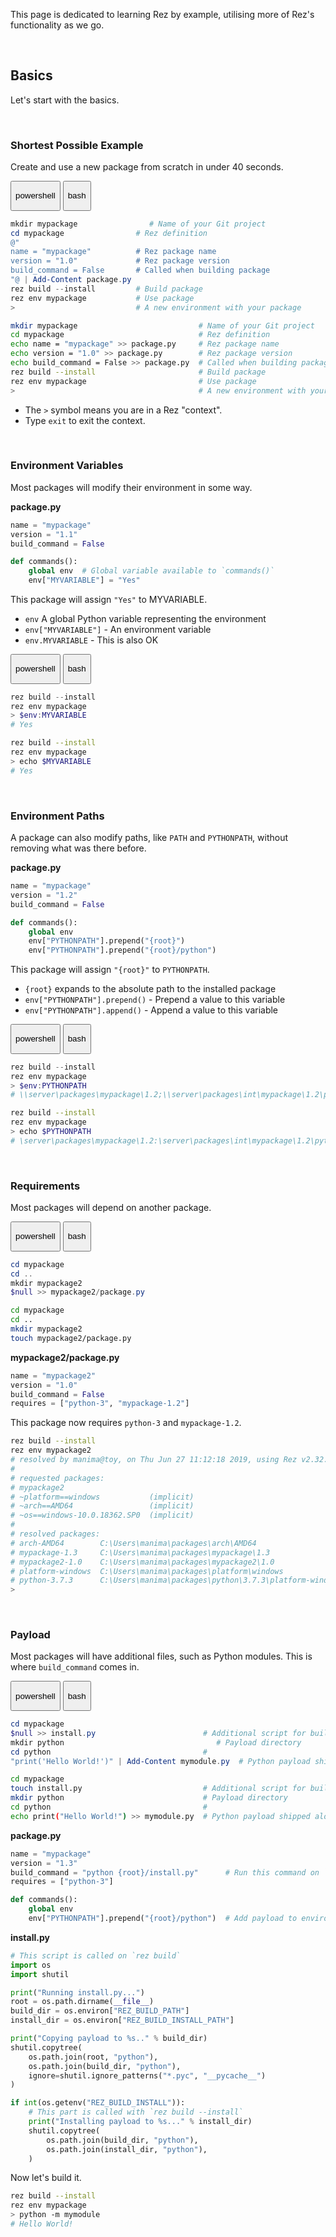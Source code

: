 This page is dedicated to learning Rez by example, utilising more of Rez's functionality as we go.

<br>

## Basics

Let's start with the basics.

<br>

### Shortest Possible Example

Create and use a new package from scratch in under 40 seconds.

<div class="tabs">
  <button class="tab powershell " onclick="setTab(event, 'powershell')"><p>powershell</p><div class="tab-gap"></div></button>
  <button class="tab bash " onclick="setTab(event, 'bash')"><p>bash</p><div class="tab-gap"></div></button>
</div>

<div class="tab-content powershell" markdown="1">

```powershell
mkdir mypackage                # Name of your Git project
cd mypackage                # Rez definition
@"
name = "mypackage"          # Rez package name
version = "1.0"             # Rez package version
build_command = False       # Called when building package
"@ | Add-Content package.py
rez build --install         # Build package
rez env mypackage           # Use package
>                           # A new environment with your package
```

</div>

<div class="tab-content bash" markdown="1">

```bash
mkdir mypackage                           # Name of your Git project
cd mypackage                              # Rez definition
echo name = "mypackage" >> package.py     # Rez package name
echo version = "1.0" >> package.py        # Rez package version
echo build_command = False >> package.py  # Called when building package
rez build --install                       # Build package
rez env mypackage                         # Use package
>                                         # A new environment with your package
```

</div>

- The `>` symbol means you are in a Rez "context".
- Type `exit` to exit the context.

<br>

### Environment Variables

Most packages will modify their environment in some way.

**package.py**

```python
name = "mypackage"
version = "1.1"
build_command = False

def commands():
    global env  # Global variable available to `commands()`
    env["MYVARIABLE"] = "Yes"
```

This package will assign `"Yes"` to MYVARIABLE.

- `env` A global Python variable representing the environment
- `env["MYVARIABLE"]` - An environment variable
- `env.MYVARIABLE` - This is also OK

<div class="tabs">
  <button class="tab powershell " onclick="setTab(event, 'powershell')"><p>powershell</p><div class="tab-gap"></div></button>
  <button class="tab bash " onclick="setTab(event, 'bash')"><p>bash</p><div class="tab-gap"></div></button>
</div>

<div class="tab-content powershell" markdown="1">

```powershell
rez build --install
rez env mypackage
> $env:MYVARIABLE
# Yes
```

</div>

<div class="tab-content bash" markdown="1">

```bash
rez build --install
rez env mypackage
> echo $MYVARIABLE
# Yes
```

</div>

<br>

### Environment Paths

A package can also modify paths, like `PATH` and `PYTHONPATH`, without removing what was there before.

**package.py**

```python
name = "mypackage"
version = "1.2"
build_command = False

def commands():
    global env
    env["PYTHONPATH"].prepend("{root}")
    env["PYTHONPATH"].prepend("{root}/python")
```

This package will assign `"{root}"` to `PYTHONPATH`.

- `{root}` expands to the absolute path to the installed package
- `env["PYTHONPATH"].prepend()` - Prepend a value to this variable
- `env["PYTHONPATH"].append()` - Append a value to this variable

<div class="tabs">
  <button class="tab powershell " onclick="setTab(event, 'powershell')"><p>powershell</p><div class="tab-gap"></div></button>
  <button class="tab bash " onclick="setTab(event, 'bash')"><p>bash</p><div class="tab-gap"></div></button>
</div>

<div class="tab-content powershell" markdown="1">

```powershell
rez build --install
rez env mypackage
> $env:PYTHONPATH
# \\server\packages\mypackage\1.2;\\server\packages\int\mypackage\1.2\python
```

</div>

<div class="tab-content bash" markdown="1">

```bash
rez build --install
rez env mypackage
> echo $PYTHONPATH
# \server\packages\mypackage\1.2:\server\packages\int\mypackage\1.2\python
```

</div>

<br>

### Requirements

Most packages will depend on another package.

<div class="tabs">
  <button class="tab powershell " onclick="setTab(event, 'powershell')"><p>powershell</p><div class="tab-gap"></div></button>
  <button class="tab bash " onclick="setTab(event, 'bash')"><p>bash</p><div class="tab-gap"></div></button>
</div>

<div class="tab-content powershell" markdown="1">

```powershell
cd mypackage
cd ..
mkdir mypackage2
$null >> mypackage2/package.py
```

</div>

<div class="tab-content bash" markdown="1">

```bash
cd mypackage
cd ..
mkdir mypackage2
touch mypackage2/package.py
```

</div>

**mypackage2/package.py**

```python
name = "mypackage2"
version = "1.0"
build_command = False
requires = ["python-3", "mypackage-1.2"]
```

This package now requires `python-3` and `mypackage-1.2`.

```bash
rez build --install
rez env mypackage2
# resolved by manima@toy, on Thu Jun 27 11:12:18 2019, using Rez v2.32.1
# 
# requested packages:
# mypackage2
# ~platform==windows           (implicit)
# ~arch==AMD64                 (implicit)
# ~os==windows-10.0.18362.SP0  (implicit)
# 
# resolved packages:
# arch-AMD64        C:\Users\manima\packages\arch\AMD64                                (local)
# mypackage-1.3     C:\Users\manima\packages\mypackage\1.3                             (local)
# mypackage2-1.0    C:\Users\manima\packages\mypackage2\1.0                            (local)
# platform-windows  C:\Users\manima\packages\platform\windows                          (local)
# python-3.7.3      C:\Users\manima\packages\python\3.7.3\platform-windows\arch-AMD64  (local)
> 
```

<br>

### Payload

Most packages will have additional files, such as Python modules. This is where `build_command` comes in.

<div class="tabs">
  <button class="tab powershell " onclick="setTab(event, 'powershell')"><p>powershell</p><div class="tab-gap"></div></button>
  <button class="tab bash " onclick="setTab(event, 'bash')"><p>bash</p><div class="tab-gap"></div></button>
</div>

<div class="tab-content powershell" markdown="1">

```powershell
cd mypackage
$null >> install.py                        # Additional script for build
mkdir python                                  # Payload directory
cd python                                  # 
"print('Hello World!')" | Add-Content mymodule.py  # Python payload shipped alongside package
```

</div>

<div class="tab-content bash" markdown="1">

```bash
cd mypackage
touch install.py                           # Additional script for build
mkdir python                               # Payload directory
cd python                                  # 
echo print("Hello World!") >> mymodule.py  # Python payload shipped alongside package
```

</div>

**package.py**

```python
name = "mypackage"
version = "1.3"
build_command = "python {root}/install.py"      # Run this command on `rez build`
requires = ["python-3"]

def commands():
    global env
    env["PYTHONPATH"].prepend("{root}/python")  # Add payload to environment
```

**install.py**

```python
# This script is called on `rez build`
import os
import shutil

print("Running install.py...")
root = os.path.dirname(__file__)
build_dir = os.environ["REZ_BUILD_PATH"]
install_dir = os.environ["REZ_BUILD_INSTALL_PATH"]

print("Copying payload to %s.." % build_dir)
shutil.copytree(
    os.path.join(root, "python"),
    os.path.join(build_dir, "python"),
    ignore=shutil.ignore_patterns("*.pyc", "__pycache__")
)

if int(os.getenv("REZ_BUILD_INSTALL")):
    # This part is called with `rez build --install`
    print("Installing payload to %s..." % install_dir)
    shutil.copytree(
        os.path.join(build_dir, "python"),
        os.path.join(install_dir, "python"),
    )
```

Now let's build it.

```bash
rez build --install
rez env mypackage
> python -m mymodule
# Hello World!
```
